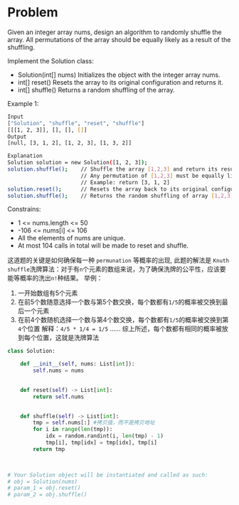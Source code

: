 # Problem
Given an integer array nums, design an algorithm to randomly shuffle the array. All permutations of the array should be equally likely as a result of the shuffling.

Implement the Solution class:

- Solution(int[] nums) Initializes the object with the integer array nums.
- int[] reset() Resets the array to its original configuration and returns it.
- int[] shuffle() Returns a random shuffling of the array.

Example 1:
```bash
Input
["Solution", "shuffle", "reset", "shuffle"]
[[[1, 2, 3]], [], [], []]
Output
[null, [3, 1, 2], [1, 2, 3], [1, 3, 2]]

Explanation
Solution solution = new Solution([1, 2, 3]);
solution.shuffle();    // Shuffle the array [1,2,3] and return its result.
                       // Any permutation of [1,2,3] must be equally likely to be returned.
                       // Example: return [3, 1, 2]
solution.reset();      // Resets the array back to its original configuration [1,2,3]. Return [1, 2, 3]
solution.shuffle();    // Returns the random shuffling of array [1,2,3]. Example: return [1, 3, 2]
```

Constrains:
- 1 <= nums.length <= 50
- -106 <= nums[i] <= 106
- All the elements of nums are unique.
- At most 104 calls in total will be made to reset and shuffle.

这道题的关键是如何确保每一种 `permunation` 等概率的出现, 此题的解法是 `Knuth shuffle`洗牌算法：对于有`n`个元素的数组来说，为了确保洗牌的公平性，应该要能等概率的洗出`n!`种结果。
举例：
1. 一开始数组有5个元素
2. 在前5个数随意选择一个数与第5个数交换，每个数都有`1/5`的概率被交换到最后一个元素
3. 在前4个数随机选择一个数与第4个数交换，每个数都有`1/5`的概率被交换到第`4`个位置 解释：`4/5 * 1/4 = 1/5`
......
综上所述，每个数都有相同的概率被放到每个位置，这就是洗牌算法
```python
class Solution:

    def __init__(self, nums: List[int]):
        self.nums = nums
        

    def reset(self) -> List[int]:
        return self.nums
        

    def shuffle(self) -> List[int]:
        tmp = self.nums[:] #拷贝值，而不是拷贝地址
        for i in range(len(tmp)):
            idx = random.randint(i, len(tmp) - 1)
            tmp[i], tmp[idx] = tmp[idx], tmp[i]
        return tmp
        


# Your Solution object will be instantiated and called as such:
# obj = Solution(nums)
# param_1 = obj.reset()
# param_2 = obj.shuffle()
```